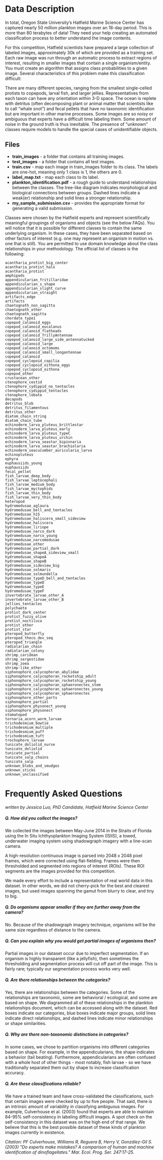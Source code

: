# Data Description

In total, Oregon State University’s Hatfield Marine Science Center has captured nearly 50 million plankton images over an 18-day period. This is more than 80 terabytes of data! They need your help creating an automated classification process to better understand the image contents.

For this competition, Hatfield scientists have prepared a large collection of labeled images, approximately 30k of which are provided as a training set. Each raw image was run through an automatic process to extract regions of interest, resulting in smaller images that contain a single organism/entity. You must create an algorithm that assigns class probabilities to a given image. Several characteristics of this problem make this classification difficult:

There are many different species, ranging from the smallest single-celled protists to copepods, larval fish, and larger jellies.
Representatives from each taxon can have any orientation within 3-D space.
The ocean is replete with detritus (often decomposing plant or animal matter that scientists like to call “whale snot”) and fecal pellets that have no taxonomic identification but are important in other marine processes.
Some images are so noisy or ambiguous that experts have a difficult time labeling them. Some amount of noise in the ground truth is thus inevitable.
The presence of "unknown" classes require models to handle the special cases of unidentifiable objects.


## Files

- **train_images** - a folder that contains all training images.
- **test_images** - a folder that contains all test images.
- **train.csv** - map each image in train_images folder to its class. The labels are one-hot, meaning only 1 class is 1, the others are 0.
- **label_map.txt** - map each class to its label.
- **plankton_identification.pdf** - a rough guide to understand relationships between the classes. The tree-like diagram indicates morphological and biological connections between groups. Dashed lines indicate a weak(er) relationship and solid lines a stronger relationship.
- **my_sample_submission.csv** - provides the appropriate format for generating a valid submission.


Classes were chosen by the Hatfield experts and represent scientifically meaningful groupings of organisms and objects (see the below FAQs). You will notice that it is possible for different classes to contain the same underlying organism. In these cases, they have been separated based on other factors of interest (e.g. one may represent an organism in motion vs. one that is still). You are permitted to use domain knowledge about the class relationships in your methodology. The official list of classes is the following:


```
acantharia_protist_big_center
acantharia_protist_halo
acantharia_protist
amphipods
appendicularian_fritillaridae
appendicularian_s_shape
appendicularian_slight_curve
appendicularian_straight
artifacts_edge
artifacts
chaetognath_non_sagitta
chaetognath_other
chaetognath_sagitta
chordate_type1
copepod_calanoid_eggs
copepod_calanoid_eucalanus
copepod_calanoid_flatheads
copepod_calanoid_frillyAntennae
copepod_calanoid_large_side_antennatucked
copepod_calanoid_large
copepod_calanoid_octomoms
copepod_calanoid_small_longantennae
copepod_calanoid
copepod_cyclopoid_copilia
copepod_cyclopoid_oithona_eggs
copepod_cyclopoid_oithona
copepod_other
crustacean_other
ctenophore_cestid
ctenophore_cydippid_no_tentacles
ctenophore_cydippid_tentacles
ctenophore_lobate
decapods
detritus_blob
detritus_filamentous
detritus_other
diatom_chain_string
diatom_chain_tube
echinoderm_larva_pluteus_brittlestar
echinoderm_larva_pluteus_early
echinoderm_larva_pluteus_typeC
echinoderm_larva_pluteus_urchin
echinoderm_larva_seastar_bipinnaria
echinoderm_larva_seastar_brachiolaria
echinoderm_seacucumber_auricularia_larva
echinopluteus
ephyra
euphausiids_young
euphausiids
fecal_pellet
fish_larvae_deep_body
fish_larvae_leptocephali
fish_larvae_medium_body
fish_larvae_myctophids
fish_larvae_thin_body
fish_larvae_very_thin_body
heteropod
hydromedusae_aglaura
hydromedusae_bell_and_tentacles
hydromedusae_h15
hydromedusae_haliscera_small_sideview
hydromedusae_haliscera
hydromedusae_liriope
hydromedusae_narco_dark
hydromedusae_narco_young
hydromedusae_narcomedusae
hydromedusae_other
hydromedusae_partial_dark
hydromedusae_shapeA_sideview_small
hydromedusae_shapeA
hydromedusae_shapeB
hydromedusae_sideview_big
hydromedusae_solmaris
hydromedusae_solmundella
hydromedusae_typeD_bell_and_tentacles
hydromedusae_typeD
hydromedusae_typeE
hydromedusae_typeF
invertebrate_larvae_other_A
invertebrate_larvae_other_B
jellies_tentacles
polychaete
protist_dark_center
protist_fuzzy_olive
protist_noctiluca
protist_other
protist_star
pteropod_butterfly
pteropod_theco_dev_seq
pteropod_triangle
radiolarian_chain
radiolarian_colony
shrimp_caridean
shrimp_sergestidae
shrimp_zoea
shrimp-like_other
siphonophore_calycophoran_abylidae
siphonophore_calycophoran_rocketship_adult
siphonophore_calycophoran_rocketship_young
siphonophore_calycophoran_sphaeronectes_stem
siphonophore_calycophoran_sphaeronectes_young
siphonophore_calycophoran_sphaeronectes
siphonophore_other_parts
siphonophore_partial
siphonophore_physonect_young
siphonophore_physonect
stomatopod
tornaria_acorn_worm_larvae
trichodesmium_bowtie
trichodesmium_multiple
trichodesmium_puff
trichodesmium_tuft
trochophore_larvae
tunicate_doliolid_nurse
tunicate_doliolid
tunicate_partial
tunicate_salp_chains
tunicate_salp
unknown_blobs_and_smudges
unknown_sticks
unknown_unclassified
```

# Frequently Asked Questions
_written by Jessica Luo, PhD Candidate, Hatfield Marine Science Center_

##### Q. How did you collect the images?

We collected the images between May-June 2014 in the Straits of Florida using the In Situ Ichthyoplankton Imaging System (ISIIS), a towed, underwater imaging system using shadowgraph imagery with a line-scan camera.

A high-resolution continuous image is parsed into 2048 x 2048 pixel frames, which were corrected using flat-fielding. Frames were then thresholded and segmented into regions of interest (ROIs). These ROI segments are the images provided for this competition.

We made every effort to include a representation of real world data in this dataset. In other words, we did not cherry-pick for the best and clearest images, but used images spanning the gamut from blurry to clear, and tiny to big.

##### Q. Do organisms appear smaller if they are further away from the camera?

No. Because of the shadowgraph imagery technique, organisms will be the same size regardless of distance to the camera.

##### Q. Can you explain why you would get partial images of organisms then?

Partial images in our dataset occur due to imperfect segmentation. If an organism is highly transparent (like a jellyfish), then sometimes the thresholding and segmentation process will cut off part of the image. This is fairly rare; typically our segmentation process works very well.

##### Q. Are there relationships between the categories?

Yes, there are relationships between the categories. Some of the relationships are taxonomic, some are behavioral / ecological, and some are based on shape. We diagrammed all of these relationships in the plankton relationships document, which can be accessed along with the dataset. Red boxes indicate our categories, blue boxes indicate major groups, solid lines indicate direct relationships, and dashed lines indicate minor relationships or shape similarities.

##### Q. Why are there non-taxonomic distinctions in categories?

In some cases, we chose to partition organisms into different categories based on shape. For example, in the appendicularians, the shape indicates a behavior (tail beating). Furthermore, appendicularians are often confused with a whole host of other things - most notably, fish larvae - so we have traditionally separated them out by shape to increase classification accuracy.

##### Q. Are these classifications reliable?

We have a trained team and have cross-validated the classifications, such that certain images were checked by up to five people. That said, there is an intrinsic amount of variability in classifying ambiguous images. For example, Culverhouse et al. (2003) found that experts are able to maintain 84-95% self-consistency in labeling difficult images. A spot check on the self-consistency in this dataset was on the high end of that range. We believe that this is the best possible dataset of these kinds of plankton images currently in existence.

_Citation: PF Culverhouse, Williams R, Reguera B, Herry V, González-Gil S. (2003) "Do experts make mistakes? A comparison of human and machine identification of dinoflagellates." Mar. Ecol. Prog. Ser. 247:17-25._
